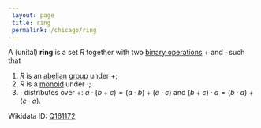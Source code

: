 ```yaml
---
 layout: page
 title: ring
 permalink: /chicago/ring
---
```

A (unital) **ring** is a set $R$ together with two [binary operations](https://mathgloss.github.io/MathGloss/chicago/binary_operation) $+$ and $\cdot$ such that
1. $R$ is an [abelian](https://mathgloss.github.io/MathGloss/chicago/abelian) [group](https://mathgloss.github.io/MathGloss/chicago/group) under $+$;
2. $R$ is a [monoid](https://mathgloss.github.io/MathGloss/chicago/monoid) under $\cdot$;
3. $\cdot$ distributes over $+$: $a\cdot (b+c)=(a\cdot b) + (a\cdot c)$ and $(b+c)\cdot a = (b\cdot a) + (c\cdot a)$.

Wikidata ID: [Q161172](https://www.wikidata.org/wiki/Q161172)